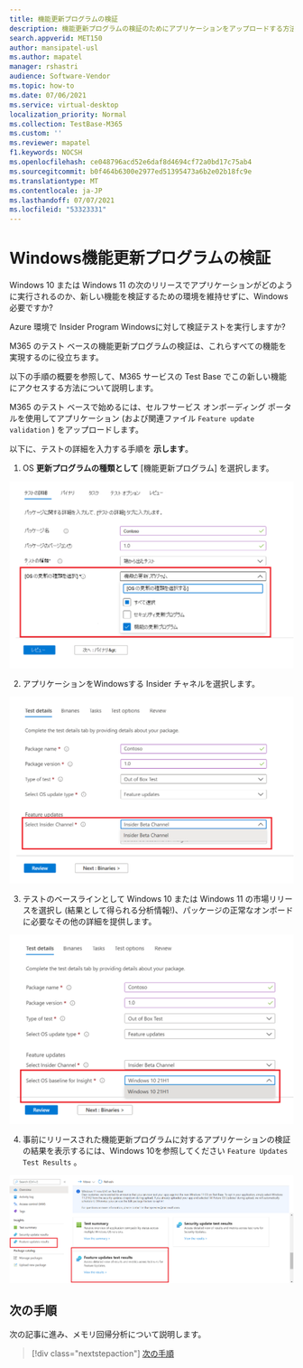 ```yaml
---
title: 機能更新プログラムの検証
description: 機能更新プログラムの検証のためにアプリケーションをアップロードする方法の詳細
search.appverid: MET150
author: mansipatel-usl
ms.author: mapatel
manager: rshastri
audience: Software-Vendor
ms.topic: how-to
ms.date: 07/06/2021
ms.service: virtual-desktop
localization_priority: Normal
ms.collection: TestBase-M365
ms.custom: ''
ms.reviewer: mapatel
f1.keywords: NOCSH
ms.openlocfilehash: ce048796acd52e6daf8d4694cf72a0bd17c75ab4
ms.sourcegitcommit: b0f464b6300e2977ed51395473a6b2e02b18fc9e
ms.translationtype: MT
ms.contentlocale: ja-JP
ms.lasthandoff: 07/07/2021
ms.locfileid: "53323331"
---
```

# <a name="windows-feature-update-validation"></a>Windows機能更新プログラムの検証

Windows 10 または Windows 11 の次のリリースでアプリケーションがどのように実行されるのか、新しい機能を検証するための環境を維持せずに、Windows 必要ですか? 

Azure 環境で Insider Program Windowsに対して検証テストを実行しますか?

 M365 のテスト ベースの機能更新プログラムの検証は、これらすべての機能を実現するのに役立ちます。

以下の手順の概要を参照して、M365 サービスの Test Base でこの新しい機能にアクセスする方法について説明します。

M365 のテスト ベースで始めるには、セルフサービス オンボーディング ポータルを使用してアプリケーション (および関連ファイル ```Feature update validation``` ) をアップロードします。 

以下に、テストの詳細を入力する手順を **示します**。

1. OS **更新プログラムの種類として** [機能更新プログラム] を選択します。

![機能更新プログラムの検証 OS の種類](Media/Feature-update-validation-01.png)

2. アプリケーションをWindowsする Insider チャネルを選択します。  

![機能更新プログラムの検証。 Insider ベータ チャネルの選択](Media/Feature-update-validation-02.png)

3. テストのベースラインとして Windows 10 または Windows 11 の市場リリースを選択し (結果として得られる分析情報!)、パッケージの正常なオンボードに必要なその他の詳細を提供します。

![11 のリリース済みバージョンの Windows 10とWindows検証](Media/Feature-update-validation-03.png)

4. 事前にリリースされた機能更新プログラムに対するアプリケーションの検証の結果を表示するには、Windows 10を参照してください ```Feature Updates Test Results``` 。

![機能更新プログラムの検証により、結果をすばやく確認できます](Media/Feature-update-validation-04.png)


## <a name="next-steps"></a>次の手順

次の記事に進み、メモリ回帰分析について説明します。
> [!div class="nextstepaction"]
> [次の手順](memory.md)

<!---
Add button for next page
-->
